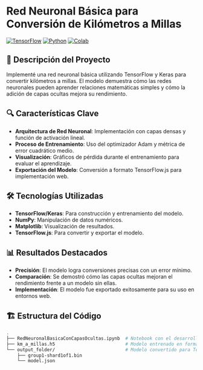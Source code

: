 # Red Neuronal Básica para Conversión de Kilómetros a Millas

[![TensorFlow](https://img.shields.io/badge/TensorFlow-2.x-orange?logo=tensorflow)](https://www.tensorflow.org/)
[![Python](https://img.shields.io/badge/Python-3.7%2B-blue?logo=python)](https://www.python.org/)
[![Colab](https://colab.research.google.com/assets/colab-badge.svg)](https://colab.research.google.com/github/tu_usuario/tu_repositorio/blob/main/RedNeuronalBasicaConCapasOcultas.ipynb)

## 🚀 Descripción del Proyecto
Implementé una red neuronal básica utilizando TensorFlow y Keras para convertir kilómetros a millas. El modelo demuestra cómo las redes neuronales pueden aprender relaciones matemáticas simples y cómo la adición de capas ocultas mejora su rendimiento.



## 🔍 Características Clave
- **Arquitectura de Red Neuronal**: Implementación con capas densas y función de activación lineal.
- **Proceso de Entrenamiento**: Uso del optimizador Adam y métrica de error cuadrático medio.
- **Visualización**: Gráficos de pérdida durante el entrenamiento para evaluar el aprendizaje.
- **Exportación del Modelo**: Conversión a formato TensorFlow.js para implementación web.

## 🛠 Tecnologías Utilizadas
- **TensorFlow/Keras**: Para construcción y entrenamiento del modelo.
- **NumPy**: Manipulación de datos numéricos.
- **Matplotlib**: Visualización de resultados.
- **TensorFlow.js**: Para convertir y exportar el modelo.

## 📊 Resultados Destacados
- **Precisión**: El modelo logra conversiones precisas con un error mínimo.
- **Comparación**: Se demostró cómo las capas ocultas mejoran el rendimiento frente a un modelo sin ellas.
- **Implementación**: El modelo fue exportado exitosamente para su uso en entornos web.

## 🏗 Estructura del Código
```bash
.
├── RedNeuronalBasicaConCapasOcultas.ipynb  # Notebook con el desarrollo completo
├── km_a_millas.h5                          # Modelo entrenado en formato HDF5
└── output_folder/                          # Modelo convertido para TensorFlow.js
    ├── group1-shard1of1.bin
    └── model.json
